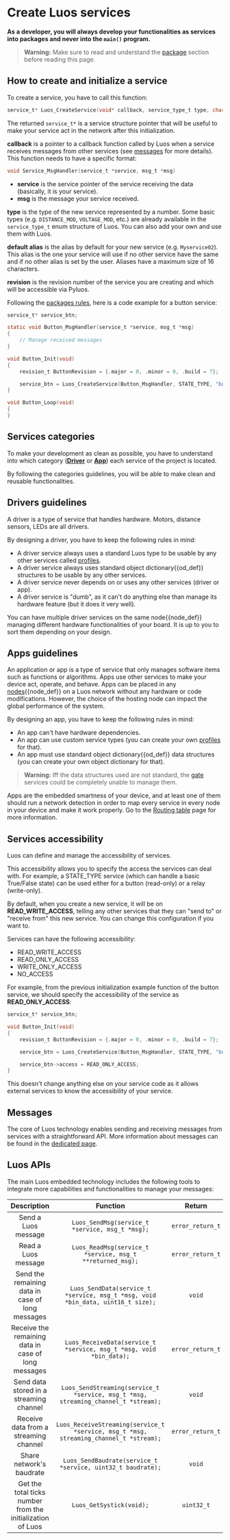 # Create Luos services

**As a developer, you will always develop your functionalities as services into packages and never into the `main()` program.**

> **Warning:** Make sure to read and understand the [package](../package/package.md) section before reading this page.

## How to create and initialize a service

To create a service, you have to call this function:
```c
service_t* Luos_CreateService(void* callback, service_type_t type, char* default_alias, revision_t revision);
```

The returned `service_t*` is a service structure pointer that will be useful to make your service act in the network after this initialization.

 **callback** is a pointer to a callback function called by Luos when a service receives messages from other services (see [messages](../message/message.md) for more details).
 This function needs to have a specific format:

 ```c
 void Service_MsgHandler(service_t *service, msg_t *msg)
 ```

 - **service** is the service pointer of the service receiving the data (basically, it is your service).
 - **msg** is the message your service received.

 **type** is the type of the new service represented by a number. Some basic types (e.g. `DISTANCE_MOD`, `VOLTAGE_MOD`, etc.) are already available in the `service_type_t` enum structure of Luos. You can also add your own and use them with Luos.

 **default alias** is the alias by default for your new service (e.g. `Myservice02`). This alias is the one your service will use if no other service have the same and if no other alias is set by the user. Aliases have a maximum size of 16 characters.

**revision** is the revision number of the service you are creating and which will be accessible via Pyluos.

Following the [packages rules](../package/package.md), here is a code example for a button service:

```c
service_t* service_btn;

static void Button_MsgHandler(service_t *service, msg_t *msg)
{
    // Manage received messages
}

void Button_Init(void)
{
    revision_t ButtonRevision = {.major = 0, .minor = 0, .build = 7};

    service_btn = Luos_CreateService(Button_MsgHandler, STATE_TYPE, "button", ButtonRevision);
}

void Button_Loop(void)
{
}
```

## Services categories

To make your development as clean as possible, you have to understand into which category ([**Driver**](#drivers-guidelines) or [**App**](#apps-guidelines)) each service of the project is located.

By following the categories guidelines, you will be able to make clean and reusable functionalities.

## Drivers guidelines

A driver is a type of service that handles hardware. Motors, distance sensors, LEDs are all drivers.

By designing a driver, you have to keep the following rules in mind:

 - A driver service always uses a standard Luos type to be usable by any other services called [profiles](./profile.md).
 - A driver service always uses standard <span class="cust_tooltip">object dictionary<span class="cust_tooltiptext">{{od_def}}</span></span> structures to be usable by any other services.
 - A driver service never depends on or uses any other services (driver or app).
 - A driver service is "dumb", as it can't do anything else than manage its hardware feature (but it does it very well).

 You can have multiple driver services on the same <span class="cust_tooltip">node<span class="cust_tooltiptext">{{node_def}}</span></span> managing different hardware functionalities of your board. It is up to you to sort them depending on your design.

## Apps guidelines

An application or app is a type of service that only manages software items such as functions or algorithms. Apps use other services to make your device act, operate, and behave.
Apps can be placed in any <span class="cust_tooltip">[nodes](../node/node.md)<span class="cust_tooltiptext">{{node_def}}</span></span> on a Luos network without any hardware or code modifications. However, the choice of the hosting node can impact the global performance of the system.

By designing an app, you have to keep the following rules in mind:

 - An app can't have hardware dependencies.
 - An app can use custom service types (you can create your own [profiles](./profile.md) for that).
 - An app must use standard <span class="cust_tooltip">object dictionary<span class="cust_tooltiptext">{{od_def}}</span></span> data structures (you can create your own object dictionary for that). 

 > **Warning:** Iff the data structures used are not standard, the [gate](../../tools/gate.md) services could be completely unable to manage them.

Apps are the embedded smartness of your device, and at least one of them should run a network detection in order to map every service in every node in your device and make it work properly. Go to the [Routing table](/embedded/services/routing-table.md) page for more information.

## Services accessibility

Luos can define and manage the accessibility of services.

This accessibility allows you to specify the access the services can deal with. For example, a STATE_TYPE service (which can handle a basic True/False state) can be used either for a button (read-only) or a relay (write-only).

By default, when you create a new service, it will be on **READ_WRITE_ACCESS**, telling any other services that they can "send to" or "receive from" this new service. You can change this configuration if you want to.

Services can have the following accessibility:
 - READ_WRITE_ACCESS
 - READ_ONLY_ACCESS
 - WRITE_ONLY_ACCESS
 - NO_ACCESS

For example, from the previous initialization example function of the button service, we should specify the accessibility of the service as **READ_ONLY_ACCESS**:

```c
service_t* service_btn;

void Button_Init(void)
{
    revision_t ButtonRevision = {.major = 0, .minor = 0, .build = 7};

    service_btn = Luos_CreateService(Button_MsgHandler, STATE_TYPE, "button", ButtonRevision);

    service_btn->access = READ_ONLY_ACCESS;
}
```
This doesn't change anything else on your service code as it allows external services to know the accessibility of your service.

## Messages

The core of Luos technology enables sending and receiving messages from services with a straightforward API. More information about messages can be found in the [dedicated page](../message/basic-message.md).

## Luos APIs

The main Luos embedded technology includes the following tools to integrate more capabilities and functionalities to manage your messages:

| Description | Function | Return |
| :---: | :---: | :---: |
| Send a Luos message | `Luos_SendMsg(service_t *service, msg_t *msg);` | `error_return_t` |
| Read a Luos message | `Luos_ReadMsg(service_t *service, msg_t **returned_msg);` | `error_return_t` |
| Send the remaining data in case of long messages| `Luos_SendData(service_t *service, msg_t *msg, void *bin_data, uint16_t size);` | `void` |
| Receive the remaining data in case of long messages| `Luos_ReceiveData(service_t *service, msg_t *msg, void *bin_data);` | `error_return_t` |
| Send data stored in a streaming channel | `Luos_SendStreaming(service_t *service, msg_t *msg, streaming_channel_t *stream);` | `void` |
| Receive data from a streaming channel | `Luos_ReceiveStreaming(service_t *service, msg_t *msg, streaming_channel_t *stream);` | `error_return_t` |
| Share network's baudrate| `Luos_SendBaudrate(service_t *service, uint32_t baudrate);` | `void` |
| Get the total ticks number from the initialization of Luos | `Luos_GetSystick(void);` | `uint32_t` |

